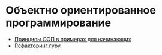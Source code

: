 # Объектно ориентированное программирование

- [Принципы ООП в примерах для начинающих](https://habr.com/ru/companies/otus/articles/764266/)
- [Рефакторинг гуру](https://refactoring.guru/)